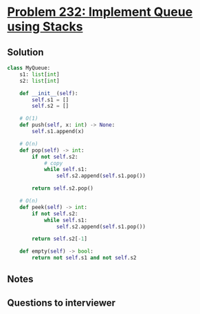 # [Problem 232: Implement Queue using Stacks](https://leetcode.com/problems/implement-queue-using-stacks/)

## Solution

```py
class MyQueue:
    s1: list[int]
    s2: list[int]

    def __init__(self):
        self.s1 = []
        self.s2 = []

    # O(1)
    def push(self, x: int) -> None:
        self.s1.append(x)

    # O(n)
    def pop(self) -> int:
        if not self.s2:
            # copy
            while self.s1:
                self.s2.append(self.s1.pop())

        return self.s2.pop()

    # O(n)
    def peek(self) -> int:
        if not self.s2:
            while self.s1:
                self.s2.append(self.s1.pop())

        return self.s2[-1]

    def empty(self) -> bool:
        return not self.s1 and not self.s2
```

## Notes

## Questions to interviewer
